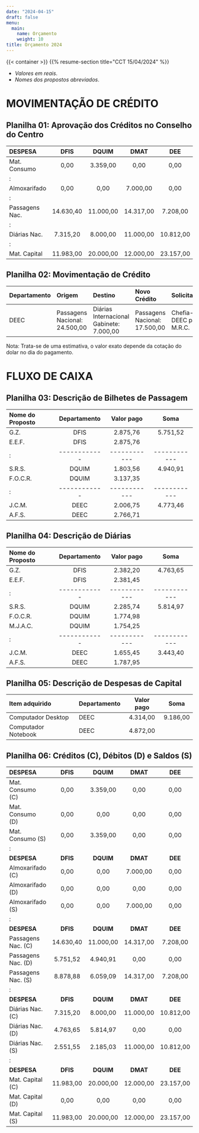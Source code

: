 ```yaml
---
date: "2024-04-15"
draft: false
menu:
  main:
    name: Orçamento
    weight: 10
title: Orçamento 2024
---
```


{{< container >}}
    {{% resume-section title="CCT 15/04/2024" %}}
 


- _Valores em reais_.
- _Nomes dos propostos abreviados_.



# MOVIMENTAÇÃO DE CRÉDITO


## Planilha 01: Aprovação dos Créditos no Conselho do Centro

|DESPESA            |DFIS      |DQUIM     |DMAT      |DEE       |DEEC      |DCC       |DAU       |Centro    |
|:----------------  |:-----:   |:-----:   |:-----:   |:-----:   |:-----:   |:-----:   |:-----:   |:-----:   |
|Mat. Consumo       |0,00      |3.359,00  |0,00      |0,00      |11.000,00 |0,00      |3.500,00  |4.000,00  |
|:                  |          |          |          |          |          |          |          |          |
|Almoxarifado       |0,00      |0,00      |7.000,00  |0,00      |1.500,00  |1.936,25  |3.500,00  |10.000,00 |
|:                  |          |          |          |          |          |          |          |          |
|Passagens Nac.     |14.630,40 |11.000,00 |14.317,00 |7.208,00  |24.500,00 |16.000,00 |8.000,00  |8.000,00  |
|:                  |          |          |          |          |          |          |          |          |
|Diárias Nac.       |7.315,20  |8.000,00  |11.000,00 |10.812,00 |10.500,00 |20.000,00 |8.000,00  |7.353,39  |
|:                  |          |          |          |          |          |          |          |          |
|Mat. Capital       |11.983,00 |20.000,00 |12.000,00 |23.157,00 |25.057,00 |0,00      |13.644,00 |5.725,00  |



## Planilha 02: Movimentação de Crédito

|Departamento   |Origem           |Destino        |Novo Crédito   |Solicitante    |
|:--------------|:--------------  |:--------------|:--------------|:--------------|
|DEEC|Passagens Nacional: 24.500,00|Diárias Internacional Gabinete: 7.000,00|Passagens Nacional: 17.500,00|Chefia--DEEC para M.R.C.|


Nota: Trata-se de uma estimativa, o valor exato depende da cotação do dolar no dia do pagamento.



# FLUXO DE CAIXA


## Planilha 03: Descrição de Bilhetes de Passagem

| Nome do Proposto                   | Departamento | Valor pago   | Soma         |
| :--------------------------------- | :----------: | :----------: | :----------: |
| G.Z.                               | DFIS         | 2.875,76     | 5.751,52     |
| E.E.F.                             | DFIS         | 2.875,76     |              |
|:                                   | ------------ | ------------ | ------------ |
| S.R.S.                             | DQUIM        | 1.803,56     | 4.940,91     |
| F.O.C.R.                           | DQUIM        | 3.137,35     |              |
|:                                   | ------------ | ------------ | ------------ |
| J.C.M.                             | DEEC         | 2.006,75     | 4.773,46     |
| A.F.S.                             | DEEC         | 2.766,71     |              |


## Planilha 04: Descrição de Diárias

| Nome do Proposto                   | Departamento | Valor pago   | Soma         |
| :--------------------------------- | :----------: | :----------: | :----------: |
| G.Z.                               | DFIS         | 2.382,20     | 4.763,65     |
| E.E.F.                             | DFIS         | 2.381,45     |              |
|:                                   | ------------ | ------------ | ------------ |
| S.R.S.                             | DQUIM        | 2.285,74     | 5.814,97     |
| F.O.C.R.                           | DQUIM        | 1.774,98     |              |
| M.J.A.C.                           | DQUIM        | 1.754,25     |              |
|:                                   | ------------ | ------------ | ------------ |
| J.C.M.                             | DEEC         | 1.655,45     | 3.443,40     |
| A.F.S.                             | DEEC         | 1.787,95     |              |


## Planilha 05: Descrição de Despesas de Capital

| Item adquirido                     | Departamento | Valor pago   | Soma         |
| :--------------------------------- | :----------- | :----------: | :----------: |
| Computador Desktop                 | DEEC         | 4.314,00     | 9.186,00     |
| Computador Notebook                | DEEC         | 4.872,00     |              |


 

## Planilha 06: Créditos (C), Débitos (D) e Saldos (S)

|DESPESA            |DFIS      |DQUIM     |DMAT      |DEE       |DEEC      |DCC       |DAU       |Centro    |
|:----------------  |:-----:   |:-----:   |:-----:   |:-----:   |:-----:   |:-----:   |:-----:   |:-----:   |
|Mat. Consumo (C)   |0,00      |3.359,00  |0,00      |0,00      |11.000,00 |0,00      |3.500,00  |4.000,00  |
|Mat. Consumo (D)   |0,00      |0,00      |0,00      |0,00      |0,00      |0,00      |0,00      |0,00      |
|Mat. Consumo (S)   |0,00      |3.359,00  |0,00      |0,00      |11.000,00 |0,00      |3.500,00  |4.000,00  |
|:                  |          |          |          |          |          |          |          |          |
|**DESPESA**        |**DFIS**  |**DQUIM** |**DMAT**  |**DEE**   |**DEEC**  |**DCC**   |**DAU**   |**Centro**|
|Almoxarifado (C)   |0,00      |0,00      |7.000,00  |0,00      |1.500,00  |1.936,25  |3.500,00  |10.000,00 |
|Almoxarifado (D)   |0,00      |0,00      |0,00      |0,00      |0,00      |0,00      |0,00      |0,00      |
|Almoxarifado (S)   |0,00      |0,00      |7.000,00  |0,00      |1.500,00  |1.936,25  |3.500,00  |10.000,00 |
|:                  |          |          |          |          |          |          |          |          |
|**DESPESA**        |**DFIS**  |**DQUIM** |**DMAT**  |**DEE**   |**DEEC**  |**DCC**   |**DAU**   |**Centro**|
|Passagens Nac. (C) |14.630,40 |11.000,00 |14.317,00 |7.208,00  |17.500,00 |16.000,00 |8.000,00  |8.000,00  |
|Passagens Nac. (D) |5.751,52  |4.940,91  |0,00      |0,00      |4.773,46  |0,00      |0,00      |0,00      |
|Passagens Nac. (S) |8.878,88  |6.059,09  |14.317,00 |7.208,00  |12.726,54 |16.000,00 |8.000,00  |8.000,00  |
|:                  |          |          |          |          |          |          |          |          |
|**DESPESA**        |**DFIS**  |**DQUIM** |**DMAT**  |**DEE**   |**DEEC**  |**DCC**   |**DAU**   |**Centro**|
|Diárias Nac. (C)   |7.315,20  |8.000,00  |11.000,00 |10.812,00 |10.500,00 |20.000,00 |8.000,00  |7.353,39  |
|Diárias Nac. (D)   |4.763,65  |5.814,97  |0,00      |0,00      |3.443,40  |0,00      |0,00      |0,00      |
|Diárias Nac. (S)   |2.551,55  |2.185,03  |11.000,00 |10.812,00 |7.056,60  |20.000,00 |8.000,00  |7.353,39  |
|:                  |          |          |          |          |          |          |          |          |
|**DESPESA**        |**DFIS**  |**DQUIM** |**DMAT**  |**DEE**   |**DEEC**  |**DCC**   |**DAU**   |**Centro**|
|Mat. Capital (C)   |11.983,00 |20.000,00 |12.000,00 |23.157,00 |25.057,00 |0,00      |13.644,00 |5.725,00  |
|Mat. Capital (D)   |0,00      |0,00      |0,00      |0,00      |9.186,00  |0,00      |0,00      |0,00      |
|Mat. Capital (S)   |11.983,00 |20.000,00 |12.000,00 |23.157,00 |15.871,00 |0,00      |13.644,00 |5.725,00  |


